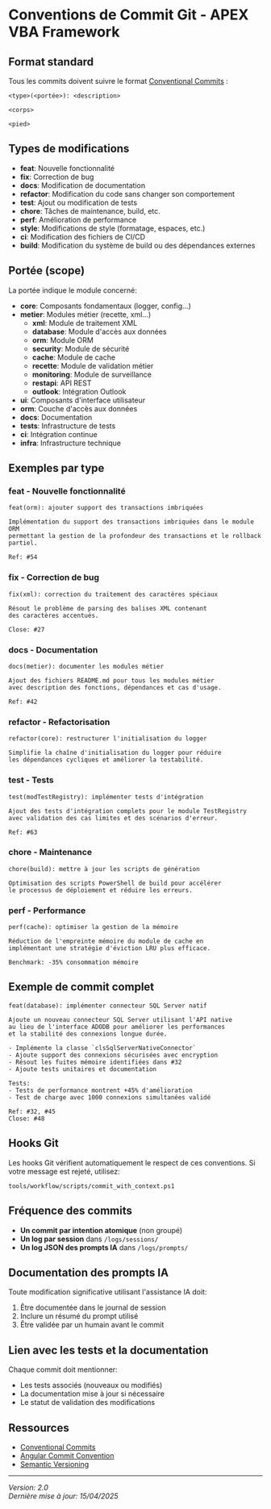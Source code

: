 # Conventions de Commit Git - APEX VBA Framework

## Format standard
Tous les commits doivent suivre le format [Conventional Commits](https://www.conventionalcommits.org) :

```
<type>(<portée>): <description>

<corps>

<pied>
```

## Types de modifications
- **feat**: Nouvelle fonctionnalité
- **fix**: Correction de bug
- **docs**: Modification de documentation
- **refactor**: Modification du code sans changer son comportement
- **test**: Ajout ou modification de tests
- **chore**: Tâches de maintenance, build, etc.
- **perf**: Amélioration de performance
- **style**: Modifications de style (formatage, espaces, etc.)
- **ci**: Modification des fichiers de CI/CD
- **build**: Modification du système de build ou des dépendances externes

## Portée (scope)
La portée indique le module concerné:
- **core**: Composants fondamentaux (logger, config...)
- **metier**: Modules métier (recette, xml...)
  - **xml**: Module de traitement XML
  - **database**: Module d'accès aux données
  - **orm**: Module ORM
  - **security**: Module de sécurité
  - **cache**: Module de cache
  - **recette**: Module de validation métier
  - **monitoring**: Module de surveillance
  - **restapi**: API REST
  - **outlook**: Intégration Outlook
- **ui**: Composants d'interface utilisateur
- **orm**: Couche d'accès aux données
- **docs**: Documentation
- **tests**: Infrastructure de tests
- **ci**: Intégration continue
- **infra**: Infrastructure technique

## Exemples par type

### feat - Nouvelle fonctionnalité
```
feat(orm): ajouter support des transactions imbriquées

Implémentation du support des transactions imbriquées dans le module ORM
permettant la gestion de la profondeur des transactions et le rollback partiel.

Ref: #54
```

### fix - Correction de bug
```
fix(xml): correction du traitement des caractères spéciaux

Résout le problème de parsing des balises XML contenant
des caractères accentués.

Close: #27
```

### docs - Documentation
```
docs(metier): documenter les modules métier

Ajout des fichiers README.md pour tous les modules métier
avec description des fonctions, dépendances et cas d'usage.

Ref: #42
```

### refactor - Refactorisation
```
refactor(core): restructurer l'initialisation du logger

Simplifie la chaîne d'initialisation du logger pour réduire
les dépendances cycliques et améliorer la testabilité.
```

### test - Tests
```
test(modTestRegistry): implémenter tests d'intégration

Ajout des tests d'intégration complets pour le module TestRegistry
avec validation des cas limites et des scénarios d'erreur.

Ref: #63
```

### chore - Maintenance
```
chore(build): mettre à jour les scripts de génération

Optimisation des scripts PowerShell de build pour accélérer
le processus de déploiement et réduire les erreurs.
```

### perf - Performance
```
perf(cache): optimiser la gestion de la mémoire

Réduction de l'empreinte mémoire du module de cache en
implémentant une stratégie d'éviction LRU plus efficace.

Benchmark: -35% consommation mémoire
```

## Exemple de commit complet
```
feat(database): implémenter connecteur SQL Server natif

Ajoute un nouveau connecteur SQL Server utilisant l'API native
au lieu de l'interface ADODB pour améliorer les performances
et la stabilité des connexions longue durée.

- Implémente la classe `clsSqlServerNativeConnector`
- Ajoute support des connexions sécurisées avec encryption
- Résout les fuites mémoire identifiées dans #32
- Ajoute tests unitaires et documentation

Tests:
- Tests de performance montrent +45% d'amélioration
- Test de charge avec 1000 connexions simultanées validé

Ref: #32, #45
Close: #48
```

## Hooks Git
Les hooks Git vérifient automatiquement le respect de ces conventions.
Si votre message est rejeté, utilisez:
```
tools/workflow/scripts/commit_with_context.ps1
```

## Fréquence des commits
- **Un commit par intention atomique** (non groupé)
- **Un log par session** dans `/logs/sessions/`
- **Un log JSON des prompts IA** dans `/logs/prompts/`

## Documentation des prompts IA
Toute modification significative utilisant l'assistance IA doit:
1. Être documentée dans le journal de session
2. Inclure un résumé du prompt utilisé
3. Être validée par un humain avant le commit

## Lien avec les tests et la documentation
Chaque commit doit mentionner:
- Les tests associés (nouveaux ou modifiés)
- La documentation mise à jour si nécessaire
- Le statut de validation des modifications

## Ressources
- [Conventional Commits](https://www.conventionalcommits.org)
- [Angular Commit Convention](https://github.com/angular/angular/blob/master/CONTRIBUTING.md#commit)
- [Semantic Versioning](https://semver.org)

---
*Version: 2.0*  
*Dernière mise à jour: 15/04/2025* 